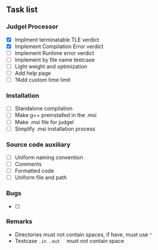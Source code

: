 ## Task list
### Judgel Processor
- [x] Implment terminatable TLE verdict
- [x] Implement Compilation Error verdict
- [ ] Implement Runtime error verdict
- [ ] Implement by file name testcase
- [ ] Light weight and optimization
- [ ] Add help page
- [ ] ?Add custom time limit 
### Installation
- [ ] Standalone compilation
- [ ] Make g++ preinstalled in the .msi
- [ ] Make .msi file for judgel
- [ ] Simplify .msi installation process
### Source code auxiliary
- [ ] Uniform naming convention
- [ ] Comments
- [ ] Formatted code
- [ ] Uniform file and path
### Bugs
- [ ] 
### Remarks
- Directories must not contain spaces, if have, must use ```"```
- Testcase ```.in .out  ``` must not contain space


